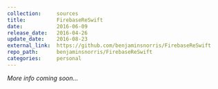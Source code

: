 ```yaml
---
collection:     sources
title:          FirebaseReSwift
date:           2016-06-09
release_date:   2016-04-26
update_date:    2016-08-23
external_link:  https://github.com/benjaminsnorris/FirebaseReSwift
repo_path:      benjaminsnorris/FirebaseReSwift
categories:     personal
---
```


_More info coming soon…_
